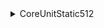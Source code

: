 <details>
  <summary>CoreUnitStatic512</summary>
  <blockquote>

Definition

    parent: CoreUnitStatic
    constructSize: 512
    displayName: Static Core Unit 256m
    scale: l
    cellSize: 0.5
    unitVolume: 2501.00
    unitMass: 10066.30
    hidden: false
    level: 2
    price: 4325.71
    requiredTalents:
    - name: StaticCoreUnitExpertise
      level: 5
    hitpoints: 21420


Recipe

    id: 1339132960
    time: 4608
    nanocraftable: false
    in:
    - component_1: 216
    - component_2: 215
    - powersystem_2: 250
    - coresystem_2_l: 2
    - standardframe_2_l: 2
    out:
    - CoreUnitStatic512: 1
    industries:
    - IndustryAssemblyL4
    - IndustryAssemblyL3
    - IndustryAssemblyL2
    - IndustryAssemblyL


  </blockquote>
</details>
